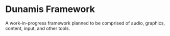 # Dunamis Framework

A work-in-progress framework planned to be comprised of audio, graphics, content, input, and other tools.


